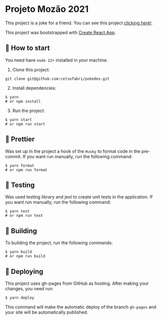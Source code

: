 # Projeto Mozão 2021

This project is a joke for a friend. You can see this project [clicking here!](https://projetomozao2021.com).

This project was bootstrapped with [Create React App](https://github.com/facebook/create-react-app).

## :checkered_flag: How to start

You need have `node 12+` installed in your machine.

1. Clone this project:

```
git clone git@github.com:celsofabri/pokedex.git
```

2. Install dependencies:

```
$ yarn
# or npm install
```

3. Run the project:

```
$ yarn start
# or npm run start
```

## :tophat: Prettier

Was set up in the project a hook of the `Husky` to format code in the pre-commit. If you want run manually, run the following command:

```
$ yarn format
# or npm run format
```

## :microscope: Testing

Was used testing library and jest to create unit tests in the application. If you want run manually, run the following command:

```
$ yarn test
# or npm run test
```

## :hammer: Building

To building the project, run the following commands:

```
$ yarn build
# or npm run build
```

## :rocket: Deploying

This project uses gh-pages from GitHub as hosting. After making your changes, you need run:

```
$ yarn deploy
```

This command will make the automatic deploy of the branch `gh-pages` and your site will be automatically published.
